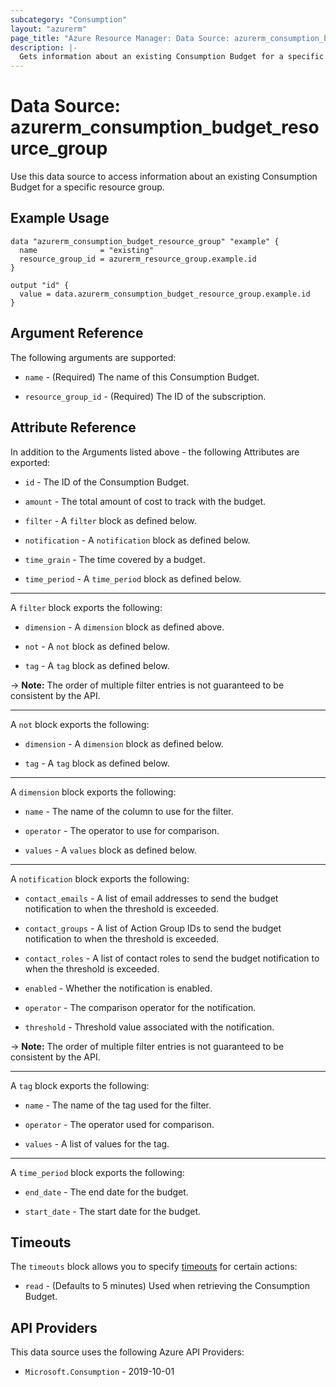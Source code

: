 ```yaml
---
subcategory: "Consumption"
layout: "azurerm"
page_title: "Azure Resource Manager: Data Source: azurerm_consumption_budget_resource_group"
description: |-
  Gets information about an existing Consumption Budget for a specific resource group.
---
```


# Data Source: azurerm_consumption_budget_resource_group

Use this data source to access information about an existing Consumption Budget for a specific resource group.

## Example Usage

```hcl
data "azurerm_consumption_budget_resource_group" "example" {
  name              = "existing"
  resource_group_id = azurerm_resource_group.example.id
}

output "id" {
  value = data.azurerm_consumption_budget_resource_group.example.id
}
```

## Argument Reference

The following arguments are supported:

* `name` - (Required) The name of this Consumption Budget.

* `resource_group_id` - (Required) The ID of the subscription.

## Attribute Reference

In addition to the Arguments listed above - the following Attributes are exported:

* `id` - The ID of the Consumption Budget.

* `amount` - The total amount of cost to track with the budget.

* `filter` - A `filter` block as defined below.

* `notification` - A `notification` block as defined below.

* `time_grain` - The time covered by a budget.

* `time_period` - A `time_period` block as defined below.

---

A `filter` block exports the following:

* `dimension` - A `dimension` block as defined above.

* `not` - A `not` block as defined below.

* `tag` - A `tag` block as defined below.

-> **Note:** The order of multiple filter entries is not guaranteed to be consistent by the API.

---

A `not` block exports the following:

* `dimension` - A `dimension` block as defined below.

* `tag` - A `tag` block as defined below.

---

A `dimension` block exports the following:

* `name` - The name of the column to use for the filter.

* `operator` -  The operator to use for comparison.

* `values` - A `values` block as defined below.

---

A `notification` block exports the following:

* `contact_emails` - A list of email addresses to send the budget notification to when the threshold is exceeded.

* `contact_groups` - A list of Action Group IDs to send the budget notification to when the threshold is exceeded.

* `contact_roles` - A list of contact roles to send the budget notification to when the threshold is exceeded.

* `enabled` - Whether the notification is enabled.

* `operator` - The comparison operator for the notification.

* `threshold` - Threshold value associated with the notification.

-> **Note:** The order of multiple filter entries is not guaranteed to be consistent by the API.

---

A `tag` block exports the following:

* `name` - The name of the tag used for the filter.

* `operator` - The operator used for comparison.

* `values` - A list of values for the tag.

---

A `time_period` block exports the following:

* `end_date` - The end date for the budget.

* `start_date` - The start date for the budget.

## Timeouts

The `timeouts` block allows you to specify [timeouts](https://developer.hashicorp.com/terraform/language/resources/configure#define-operation-timeouts) for certain actions:

* `read` - (Defaults to 5 minutes) Used when retrieving the Consumption Budget.

## API Providers
<!-- This section is generated, changes will be overwritten -->
This data source uses the following Azure API Providers:

* `Microsoft.Consumption` - 2019-10-01
